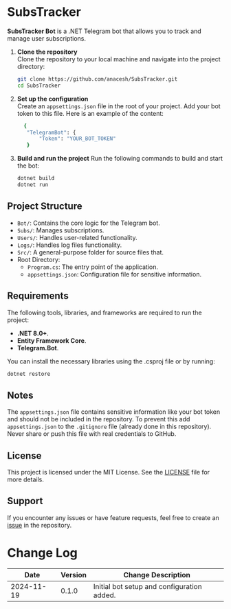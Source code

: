 # SubsTracker
**SubsTracker Bot** is a .NET Telegram bot that allows you to track and manage user subscriptions.

1. **Clone the repository**  
   Clone the repository to your local machine and navigate into the project directory:
   ```bash
   git clone https://github.com/anacesh/SubsTracker.git
   cd SubsTracker
      ```

2. **Set up the configuration**  
  Create an  ```appsettings.json``` file in the root of your project. Add your bot token to this file. Here is an example of the content:
   ```bash
     {
      "TelegramBot": {
          "Token": "YOUR_BOT_TOKEN"
      }
   ```
3. **Build and run the project**
   Run the following commands to build and start the bot:
   ```bash
   dotnet build
   dotnet run
   ```

## Project Structure
- ```Bot/```: Contains the core logic for the Telegram bot.
- ```Subs/```: Manages subscriptions.
- ```Users/```: Handles user-related functionality.
- ```Logs/```: Handles log files functionality.
- ```Src/```: A general-purpose folder for source files that.
- Root Directory:
  - ```Program.cs```: The entry point of the application.  
  - ```appsettings.json```: Configuration file for sensitive information.

## Requirements
The following tools, libraries, and frameworks are required to run the project:  
- **.NET 8.0+**.  
- **Entity Framework Core**.  
- **Telegram.Bot**.  

You can install the necessary libraries using the .csproj file or by running:  
   ```bash
   dotnet restore
   ```

## Notes
The ```appsettings.json``` file contains sensitive information like your bot token and should not be included in the repository. To prevent this add ```appsettings.json``` to the ```.gitignore``` file (already done in this repository).
Never share or push this file with real credentials to GitHub.

## License  
This project is licensed under the MIT License. See the [LICENSE](https://github.com/anacesh/SubsTracker/blob/master/LICENSE) file for more details.

## Support
If you encounter any issues or have feature requests, feel free to create an [issue](https://github.com/anacesh/SubsTracker/issues) in the repository.

# Change Log
| Date       | Version | Change Description                         |
|------------|---------|---------------------------------------------|
| 2024-11-19 | 0.1.0   | Initial bot setup and configuration added.   |
